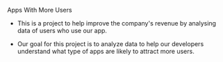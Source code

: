 Apps With More Users

- This is a project to help improve the company's revenue by analysing data of users who use our app.

- Our goal for this project is to analyze data to help our developers understand what type of apps are likely to attract more users.
